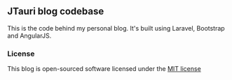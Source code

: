 ## JTauri blog codebase

This is the code behind my personal blog. It's built using Laravel, Bootstrap and AngularJS.

### License

This blog is open-sourced software licensed under the [MIT license](http://opensource.org/licenses/MIT)
